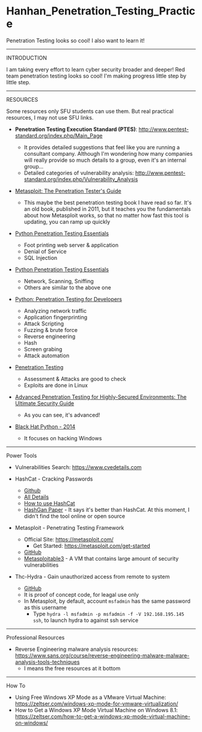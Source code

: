 # Hanhan_Penetration_Testing_Practice
Penetration Testing looks so cool! I also want to learn it!


*****************************************************************

INTRODUCTION

I am taking every effort to learn cyber security broader and deeper! Red team penetration testing looks so cool! I'm making progress little step by little step.


*****************************************************************

RESOURCES

Some resources only SFU students can use them. But real practical resources, I may not use SFU links.

* <b>Penetration Testing Execution Standard (PTES)</b>: http://www.pentest-standard.org/index.php/Main_Page
  * It provides detailed suggestions that feel like you are running a consultant company. Although I'm wondering how many companies will really provide so much details to a group, even it's an internal group...
  * Detailed categories of vulnerability analysis: http://www.pentest-standard.org/index.php/Vulnerability_Analysis
  

* [Metasploit: The Penetration Tester's Guide][14]
  * This maybe the best penetration testing book I have read so far. It's an old book, published in 2011, but it teaches you the fundamentals about how Metasploit works, so that no matter how fast this tool is updating, you can ramp up quickly
* [Python Penetration Testing Essentials][1]
  * Foot printing web server & application
  * Denial of Service
  * SQL Injection
* [Python Penetration Testing Essentials][4]
  * Network, Scanning, Sniffing
  * Others are similar to the above one
* [Python: Penetration Testing for Developers][2]
  * Analyzing network traffic
  * Application fingerprinting
  * Attack Scripting
  * Fuzzing & brute force
  * Reverse engineering
  * Hash
  * Screen grabing
  * Attack automation
* [Penetration Testing][3]
  * Assessment & Attacks are good to check
  * Exploits are done in Linux
* [Advanced Penetration Testing for Highly-Secured Environments: The Ultimate Security Guide][5]
  * As you can see, it's advanced!
* [Black Hat Python - 2014][13]
  * It focuses on hacking Windows
  
*****************************************************************

Power Tools

* Vulnerabilities Search: https://www.cvedetails.com

* HashCat - Cracking Passwords
  * [Github][6]
  * [All Details][7]
  * [How to use HashCat][8]
  * [HashGan Paper][12] - It says it's better than HashCat. At this moment, I didn't find the tool online or open source
  
* Metasploit - Penetrating Testing Framework
  * Official Site: https://metasploit.com/
    * Get Started: https://metasploit.com/get-started
  * [GitHub][9]
  * [Metasploitable3][10] - A VM that contains large amount of security vulnerabilities
  
* Thc-Hydra - Gain unauthorized access from remote to system
  * [GitHub][11]
  * It is proof of concept code, for leagal use only
  * In Metasploit, by default, account `msfadmin` has the same password as this username
    * Type `hydra -l msfadmin -p msfadmin -f -V 192.168.195.145 ssh`, to launch hydra to against ssh service


[1]:http://proquest.safaribooksonline.com.proxy.lib.sfu.ca/9781784398583?uicode=simonfraser
[2]:http://proquest.safaribooksonline.com.proxy.lib.sfu.ca/9781787128187?uicode=simonfraser
[3]:http://proquest.safaribooksonline.com.proxy.lib.sfu.ca/9781457185342?uicode=simonfraser
[4]:http://proquest.safaribooksonline.com.proxy.lib.sfu.ca/9781784398583?uicode=simonfraser
[5]:http://proquest.safaribooksonline.com.proxy.lib.sfu.ca/9781849517744?uicode=simonfraser
[6]:https://github.com/hashcat/hashcat
[7]:https://hashcat.net/hashcat/
[8]:https://www.youtube.com/watch?v=8fxLH-pokAI
[9]:https://github.com/rapid7/metasploit-framework
[10]:https://github.com/rapid7/metasploitable3
[11]:https://github.com/vanhauser-thc/thc-hydra
[12]:https://github.com/hanhanwu/readings/blob/master/HashGan.pdf
[13]:http://proquest.safaribooksonline.com.proxy.lib.sfu.ca/9781457189807
[14]:https://www.amazon.ca/Metasploit-Penetration-Testers-David-Kennedy/dp/159327288X

*****************************************************************

Professional Resources

* Reverse Engineering malware analysis resources: https://www.sans.org/course/reverse-engineering-malware-malware-analysis-tools-techniques
  * I means the free resources at it bottom
  
*****************************************************************

How To

* Using Free Windows XP Mode as a VMware Virtual Machine: https://zeltser.com/windows-xp-mode-for-vmware-virtualization/
* How to Get a Windows XP Mode Virtual Machine on Windows 8.1: https://zeltser.com/how-to-get-a-windows-xp-mode-virtual-machine-on-windows/
